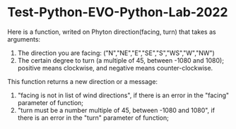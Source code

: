 # Test-Python-EVO-Python-Lab-2022
Here is a function, writed on Phyton direction(facing, turn) that takes as arguments:
1) The direction you are facing: ("N","NE","E","SE","S","WS","W","NW")
2) The certain degree to turn (a multiple of 45, between -1080 and 1080); 
positive means clockwise, and negative means counter-clockwise.

This function returns a new direction or a message:
1. "facing is not in list of wind directions",
if there is an error in the "facing" parameter of function;
2. "turn must be a number multiple of 45, between -1080 and 1080",
if there is an error in the "turn" parameter of function;
